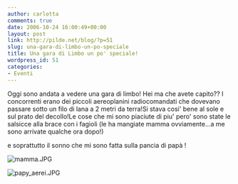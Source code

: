 ```yaml
---
author: carlotta
comments: true
date: 2006-10-24 16:00:49+00:00
layout: post
link: http://pilde.net/blog/?p=51
slug: una-gara-di-limbo-un-po-speciale
title: Una gara di Limbo un po' speciale!
wordpress_id: 51
categories:
- Eventi
---
```


Oggi sono andata a vedere una gara di limbo! Hei ma che avete capito?? I concorrenti erano dei piccoli aereoplanini radiocomandati che dovevano passare sotto un filo di lana a 2 metri da terra!Si stava cosi' bene al sole e sul prato del decollo!Le cose che mi sono piaciute di piu' pero' sono state le salsicce alla brace con i fagioli (le ha mangiate mamma ovviamente...a me sono arrivate qualche ora dopo!)


e soprattutto il sonno che mi sono fatta sulla pancia di papà !

![mamma.JPG](http://pilde.net/blog/wp-content/uploads/2006/10/mamma.JPG)




![papy_aerei.JPG](http://pilde.net/blog/wp-content/uploads/2006/10/papy_aerei.JPG)




